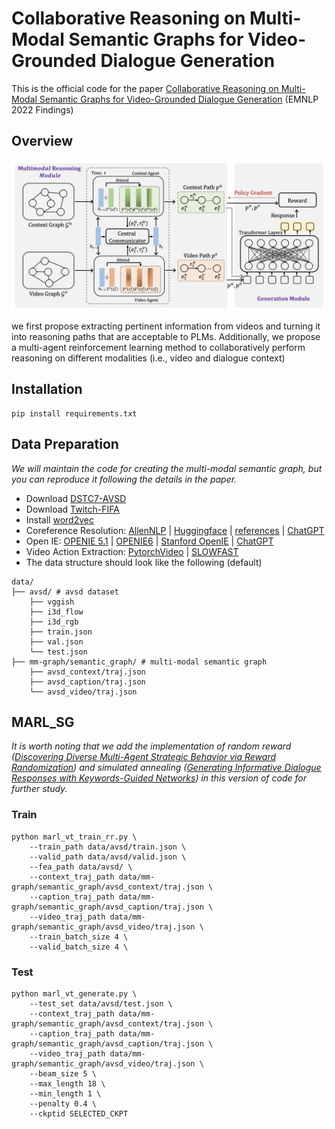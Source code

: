 # Collaborative Reasoning on Multi-Modal Semantic Graphs for Video-Grounded Dialogue Generation

This is the official code for the paper [Collaborative Reasoning on Multi-Modal Semantic Graphs for Video-Grounded Dialogue Generation](https://arxiv.org/abs/2210.12460) (EMNLP 2022 Findings)

## Overview

![model](image/README/model.png)

we first propose extracting pertinent information from videos and turning it into reasoning paths that are acceptable to PLMs. Additionally, we propose a multi-agent reinforcement learning method to collaboratively perform reasoning on different modalities (i.e., video and dialogue context)

## Installation

```
pip install requirements.txt
```

## Data Preparation

*We will maintain the code for creating the multi-modal semantic graph, but you can reproduce it following the details in the paper.*

- Download [DSTC7-AVSD](https://github.com/hudaAlamri/DSTC7-Audio-Visual-Scene-Aware-Dialog-AVSD-Challenge)
- Download [Twitch-FIFA](https://github.com/ramakanth-pasunuru/video-dialogue)
- Install [word2vec](https://code.google.com/archive/p/word2vec/)
- Coreference Resolution: [AllenNLP](https://github.com/allenai/allennlp-models) | [Huggingface](https://github.com/huggingface/neuralcoref) | [references](https://github.com/NeuroSYS-pl/coreference-resolution) | [ChatGPT](https://chat.openai.com/)
- Open IE: [OPENIE 5.1](https://github.com/dair-iitd/OpenIE-standalone) | [OPENIE6](https://github.com/dair-iitd/openie6) | [Stanford OpenIE](https://nlp.stanford.edu/software/openie.html) | [ChatGPT](https://chat.openai.com/)
- Video Action Extraction: [PytorchVideo](https://pytorchvideo.org/) | [SLOWFAST](https://github.com/facebookresearch/SlowFast)
- The data structure should look like the following (default)

```
data/
├── avsd/ # avsd dataset
    ├── vggish
    ├── i3d_flow
    ├── i3d_rgb
    ├── train.json
    ├── val.json
    └── test.json
├── mm-graph/semantic_graph/ # multi-modal semantic graph
    ├── avsd_context/traj.json
    ├── avsd_caption/traj.json
    └── avsd_video/traj.json

```

## MARL_SG

*It is worth noting that we add the implementation of random reward ([Discovering Diverse Multi-Agent Strategic Behavior via Reward Randomization](https://arxiv.org/abs/2103.04564)) and simulated annealing ([Generating Informative Dialogue Responses with Keywords-Guided Networks](https://arxiv.org/abs/2007.01652)) in this version of code for further study.*

### Train

```
python marl_vt_train_rr.py \
	--train_path data/avsd/train.json \
	--valid_path data/avsd/valid.json \
	--fea_path data/avsd/ \
	--context_traj_path data/mm-graph/semantic_graph/avsd_context/traj.json \
	--caption_traj_path data/mm-graph/semantic_graph/avsd_caption/traj.json \
	--video_traj_path data/mm-graph/semantic_graph/avsd_video/traj.json \
	--train_batch_size 4 \
	--valid_batch_size 4 \
```

### Test

```
python marl_vt_generate.py \
	--test_set data/avsd/test.json \
	--context_traj_path data/mm-graph/semantic_graph/avsd_context/traj.json \
	--caption_traj_path data/mm-graph/semantic_graph/avsd_caption/traj.json \
	--video_traj_path data/mm-graph/semantic_graph/avsd_video/traj.json \
	--beam_size 5 \
	--max_length 18 \
	--min_length 1 \
	--penalty 0.4 \
	--ckptid SELECTED_CKPT
```
